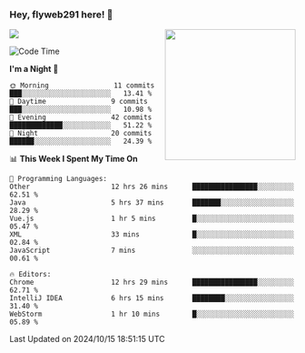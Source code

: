 ### Hey, flyweb291 here! 👋

![](https://metrics.lecoq.io/cherry291?template=classic&config.timezone=Asia%2FShanghai)
<img align='right' src="https://media.giphy.com/media/M9gbBd9nbDrOTu1Mqx/giphy.gif" width="230">
<!-- ![](https://github-readme-stats-ouuan.vercel.app/api?username=flyweb291&theme=dark&show_icons=true) -->

<!--START_SECTION:waka-->
![Code Time](http://img.shields.io/badge/Code%20Time-426%20hrs%2019%20mins-blue)

**I'm a Night 🦉** 

```text
🌞 Morning                11 commits          ███░░░░░░░░░░░░░░░░░░░░░░   13.41 % 
🌆 Daytime                9 commits           ███░░░░░░░░░░░░░░░░░░░░░░   10.98 % 
🌃 Evening                42 commits          █████████████░░░░░░░░░░░░   51.22 % 
🌙 Night                  20 commits          ██████░░░░░░░░░░░░░░░░░░░   24.39 % 
```


📊 **This Week I Spent My Time On** 

```text
💬 Programming Languages: 
Other                    12 hrs 26 mins      ████████████████░░░░░░░░░   62.51 % 
Java                     5 hrs 37 mins       ███████░░░░░░░░░░░░░░░░░░   28.29 % 
Vue.js                   1 hr 5 mins         █░░░░░░░░░░░░░░░░░░░░░░░░   05.47 % 
XML                      33 mins             █░░░░░░░░░░░░░░░░░░░░░░░░   02.84 % 
JavaScript               7 mins              ░░░░░░░░░░░░░░░░░░░░░░░░░   00.61 % 

🔥 Editors: 
Chrome                   12 hrs 29 mins      ████████████████░░░░░░░░░   62.71 % 
IntelliJ IDEA            6 hrs 15 mins       ████████░░░░░░░░░░░░░░░░░   31.40 % 
WebStorm                 1 hr 10 mins        █░░░░░░░░░░░░░░░░░░░░░░░░   05.89 % 
```


 Last Updated on 2024/10/15 18:51:15 UTC
<!--END_SECTION:waka-->

<!--
**flyweb291/数字游牧人** is a ✨ _special_ ✨ repository because its `README.md` (this file) appears on your GitHub profile.

Here are some ideas to get you started:

- 🔭 I’m currently working on ...
- 🌱 I’m currently learning ...
- 👯 I’m looking to collaborate on ...
- 🤔 I’m looking for help with ...
- 💬 Ask me about ...
- 📫 How to reach me: ...
- 😄 Pronouns: ...
- ⚡ Fun fact: ...
-->
